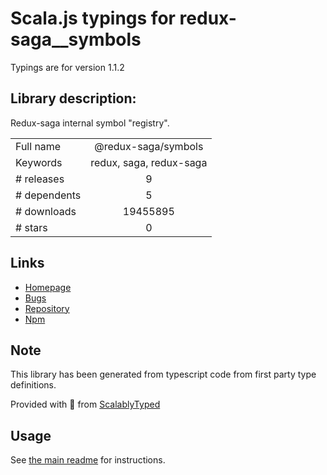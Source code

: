 
# Scala.js typings for redux-saga__symbols

Typings are for version 1.1.2

## Library description:
Redux-saga internal symbol "registry".

|                    |                 |
| ------------------ | :-------------: |
| Full name          | @redux-saga/symbols |
| Keywords           | redux, saga, redux-saga |
| # releases         | 9 |
| # dependents       | 5 |
| # downloads        | 19455895 |
| # stars            | 0 |

## Links
- [Homepage](https://redux-saga.js.org/)
- [Bugs](https://github.com/redux-saga/redux-saga/issues)
- [Repository](https://github.com/redux-saga/redux-saga)
- [Npm](https://www.npmjs.com/package/%40redux-saga%2Fsymbols)
    


## Note
This library has been generated from typescript code from first party type definitions.

Provided with :purple_heart: from [ScalablyTyped](https://github.com/oyvindberg/ScalablyTyped)

## Usage
See [the main readme](../../readme.md) for instructions.


